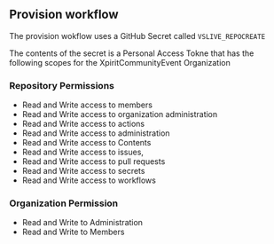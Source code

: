 ## Provision workflow

The provision wokflow uses a GitHub Secret called `VSLIVE_REPOCREATE`

The contents of the secret is a Personal Access Tokne that has the following scopes for the XpiritCommunityEvent Organization

### Repository Permissions
- Read and Write access to members
- Read and Write access to organization administration
- Read and Write access to actions
- Read and Write access to administration
- Read and Write access to Contents
- Read and Write access to issues,
- Read and Write access to pull requests
- Read and Write access to secrets
- Read and Write access to workflows

### Organization Permission
- Read and Write to Administration
- Read and Write to Members
  
